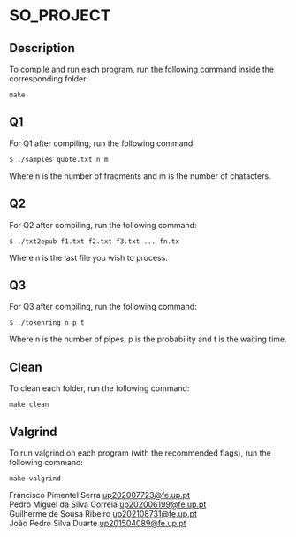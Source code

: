 # SO_PROJECT

## Description
To compile and run each program, run the following command inside the corresponding folder:
```
make
```
## Q1
For Q1 after compiling, run the following command:
```
$ ./samples quote.txt n m
```
Where n is the number of fragments and m is the number of chatacters.

## Q2
For Q2 after compiling, run the following command:
```
$ ./txt2epub f1.txt f2.txt f3.txt ... fn.tx
```
Where n is the last file you wish to process.

## Q3
For Q3 after compiling, run the following command:
```
$ ./tokenring n p t
```
Where n is the number of pipes, p is the probability and t is the waiting time.


## Clean
To clean each folder, run the following command:
```
make clean
```
## Valgrind
To run valgrind on each program (with the recommended flags), run the following command:
```
make valgrind
```

Francisco Pimentel Serra up202007723@fe.up.pt<br>
Pedro Miguel da Silva Correia up202006199@fe.up.pt<br>
Guilherme de Sousa Ribeiro up202108731@fe.up.pt<br>
João Pedro Silva Duarte up201504089@fe.up.pt<br>
